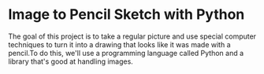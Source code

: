# Image to Pencil Sketch with Python
The goal of this project is to take a regular picture and use special computer techniques to turn it into a drawing that looks like it was made with a pencil.To do this, we'll use a programming language called Python and a library that's good at handling images. 
